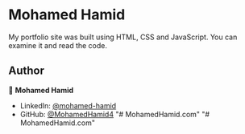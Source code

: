 # Mohamed Hamid

My portfolio site was built using HTML, CSS and JavaScript. You can examine it and read the code.


## Author

👤 **Mohamed Hamid**

* LinkedIn: [@mohamed-hamid](https://www.linkedin.com/in/mohamed-hamid-3bb3aa243)
* GitHub: [@MohamedHamid4](hhttps://github.com/MohamedHamid4)
"# MohamedHamid.com" 
"# MohamedHamid.com" 
